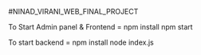 #NINAD_VIRANI_WEB_FINAL_PROJECT

To Start Admin panel & Frontend =
     npm install
     npm start


To start backend =
     npm install
     node index.js
